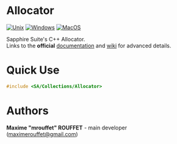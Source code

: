 # Allocator

[![Unix](https://github.com/SapphireSuite/Allocator/actions/workflows/test_unix.yml/badge.svg)](https://github.com/SapphireSuite/Allocator/actions/workflows/test_unix.yml)
[![Windows](https://github.com/SapphireSuite/Allocator/actions/workflows/test_windows.yml/badge.svg)](https://github.com/SapphireSuite/Allocator/actions/workflows/test_windows.yml)
[![MacOS](https://github.com/SapphireSuite/Allocator/actions/workflows/test_macos.yml/badge.svg)](https://github.com/SapphireSuite/Allocator/actions/workflows/test_macos.yml)

Sapphire Suite's C++ Allocator.\
Links to the **official** [documentation](https://SapphireSuite.github.io/Allocator/) and [wiki](https://github.com/SapphireSuite/Allocator/wiki) for advanced details.



# Quick Use
```cpp
#include <SA/Collections/Allocator>
```



# Authors

**Maxime "mrouffet" ROUFFET** - main developer (maximerouffet@gmail.com)
